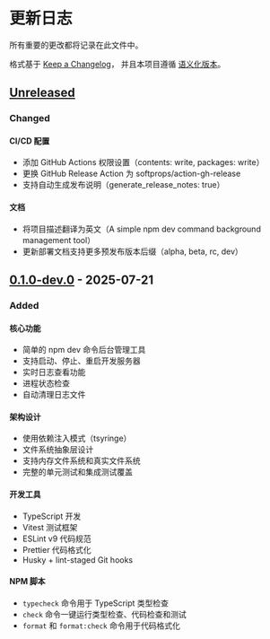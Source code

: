 # 更新日志

所有重要的更改都将记录在此文件中。

格式基于 [Keep a Changelog](https://keepachangelog.com/zh-CN/1.0.0/)，
并且本项目遵循 [语义化版本](https://semver.org/lang/zh-CN/)。

## [Unreleased]

### Changed

#### CI/CD 配置

- 添加 GitHub Actions 权限设置（contents: write, packages: write）
- 更换 GitHub Release Action 为 softprops/action-gh-release
- 支持自动生成发布说明（generate_release_notes: true）

#### 文档

- 将项目描述翻译为英文（A simple npm dev command background management tool）
- 更新部署文档支持更多预发布版本后缀（alpha, beta, rc, dev）

## [0.1.0-dev.0] - 2025-07-21

### Added

#### 核心功能

- 简单的 npm dev 命令后台管理工具
- 支持启动、停止、重启开发服务器
- 实时日志查看功能
- 进程状态检查
- 自动清理日志文件

#### 架构设计

- 使用依赖注入模式（tsyringe）
- 文件系统抽象层设计
- 支持内存文件系统和真实文件系统
- 完整的单元测试和集成测试覆盖

#### 开发工具

- TypeScript 开发
- Vitest 测试框架
- ESLint v9 代码规范
- Prettier 代码格式化
- Husky + lint-staged Git hooks

#### NPM 脚本

- `typecheck` 命令用于 TypeScript 类型检查
- `check` 命令一键运行类型检查、代码检查和测试
- `format` 和 `format:check` 命令用于代码格式化

[Unreleased]: https://github.com/yarnovo/devctl/compare/v0.1.0-dev.0...HEAD
[0.1.0-dev.0]: https://github.com/yarnovo/devctl/releases/tag/v0.1.0-dev.0
